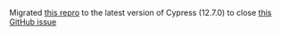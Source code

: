 Migrated [this repro](https://github.com/yuto89/cypress-test-tiny) to the latest version of Cypress (12.7.0) to close [this GitHub issue](https://github.com/cypress-io/cypress/issues/9319)